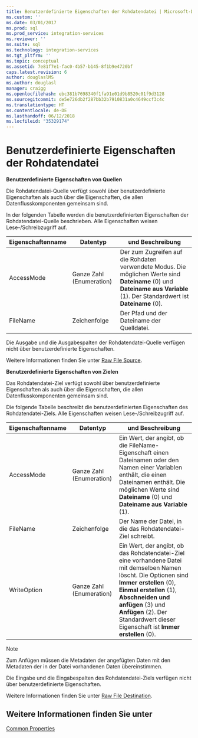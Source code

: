 ```yaml
---
title: Benutzerdefinierte Eigenschaften der Rohdatendatei | Microsoft-Dokumentation
ms.custom: ''
ms.date: 03/01/2017
ms.prod: sql
ms.prod_service: integration-services
ms.reviewer: ''
ms.suite: sql
ms.technology: integration-services
ms.tgt_pltfrm: ''
ms.topic: conceptual
ms.assetid: 7e81f7e1-fac0-4b57-b145-8f1b9e4720bf
caps.latest.revision: 6
author: douglaslMS
ms.author: douglasl
manager: craigg
ms.openlocfilehash: ebc381b7698340f1fa91e01d9b8520c01f9d3128
ms.sourcegitcommit: de5e726db2f287bb32b7910831a0c4649ccf3c4c
ms.translationtype: HT
ms.contentlocale: de-DE
ms.lasthandoff: 06/12/2018
ms.locfileid: "35329174"
---
```

# <a name="raw-file-custom-properties"></a>Benutzerdefinierte Eigenschaften der Rohdatendatei
  **Benutzerdefinierte Eigenschaften von Quellen**  
  
 Die Rohdatendatei-Quelle verfügt sowohl über benutzerdefinierte Eigenschaften als auch über die Eigenschaften, die allen Datenflusskomponenten gemeinsam sind.  
  
 In der folgenden Tabelle werden die benutzerdefinierten Eigenschaften der Rohdatendatei-Quelle beschrieben. Alle Eigenschaften weisen Lese-/Schreibzugriff auf.  
  
|Eigenschaftenname|Datentyp|und Beschreibung|  
|-------------------|---------------|-----------------|  
|AccessMode|Ganze Zahl (Enumeration)|Der zum Zugreifen auf die Rohdaten verwendete Modus. Die möglichen Werte sind **Dateiname** (0) und **Dateiname aus Variable** (1). Der Standardwert ist **Dateiname** (0).|  
|FileName|Zeichenfolge|Der Pfad und der Dateiname der Quelldatei.|  
  
 Die Ausgabe und die Ausgabespalten der Rohdatendatei-Quelle verfügen nicht über benutzerdefinierte Eigenschaften.  
  
 Weitere Informationen finden Sie unter [Raw File Source](../../integration-services/data-flow/raw-file-source.md).  
  
 **Benutzerdefinierte Eigenschaften von Zielen**  
  
 Das Rohdatendatei-Ziel verfügt sowohl über benutzerdefinierte Eigenschaften als auch über die Eigenschaften, die allen Datenflusskomponenten gemeinsam sind.  
  
 Die folgende Tabelle beschreibt die benutzerdefinierten Eigenschaften des Rohdatendatei-Ziels. Alle Eigenschaften weisen Lese-/Schreibzugriff auf.  
  
|Eigenschaftenname|Datentyp|und Beschreibung|  
|-------------------|---------------|-----------------|  
|AccessMode|Ganze Zahl (Enumeration)|Ein Wert, der angibt, ob die FileName-Eigenschaft einen Dateinamen oder den Namen einer Variablen enthält, die einen Dateinamen enthält. Die möglichen Werte sind **Dateiname** (0) und **Dateiname aus Variable** (1).|  
|FileName|Zeichenfolge|Der Name der Datei, in die das Rohdatendatei-Ziel schreibt.|  
|WriteOption|Ganze Zahl (Enumeration)|Ein Wert, der angibt, ob das Rohdatendatei-Ziel eine vorhandene Datei mit demselben Namen löscht. Die Optionen sind **Immer erstellen** (0), **Einmal erstellen** (1), **Abschneiden und anfügen** (3) und **Anfügen** (2). Der Standardwert dieser Eigenschaft ist **Immer erstellen** (0).|  
  
> [!NOTE]  
>  Zum Anfügen müssen die Metadaten der angefügten Daten mit den Metadaten der in der Datei vorhandenen Daten übereinstimmen.  
  
 Die Eingabe und die Eingabespalten des Rohdatendatei-Ziels verfügen nicht über benutzerdefinierte Eigenschaften.  
  
 Weitere Informationen finden Sie unter [Raw File Destination](../../integration-services/data-flow/raw-file-destination.md).  
  
## <a name="see-also"></a>Weitere Informationen finden Sie unter  
 [Common Properties](http://msdn.microsoft.com/library/51973502-5cc6-4125-9fce-e60fa1b7b796)  
  
  
